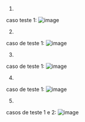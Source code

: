1. 
caso teste 1:
![image](https://github.com/deyenelira/programacao_2/assets/51234957/993ba14f-cd58-46ff-b534-c620b96b7694)

2.
caso de teste 1:
![image](https://github.com/deyenelira/programacao_2/assets/51234957/70924e20-82e7-46b9-8e0f-f3a30e458fed)

3.
caso de teste 1:
![image](https://github.com/deyenelira/programacao_2/assets/51234957/6a6b29c6-922f-4bb3-b6db-24f383522ab9)

4.
caso de teste 1:
![image](https://github.com/deyenelira/programacao_2/assets/51234957/6c18d1f4-3dc0-4752-af58-20947c0a51dc)

5.
casos de teste 1 e 2:
![image](https://github.com/deyenelira/programacao_2/assets/51234957/837119f3-a149-474c-a37f-e9d14baf5a4f)
